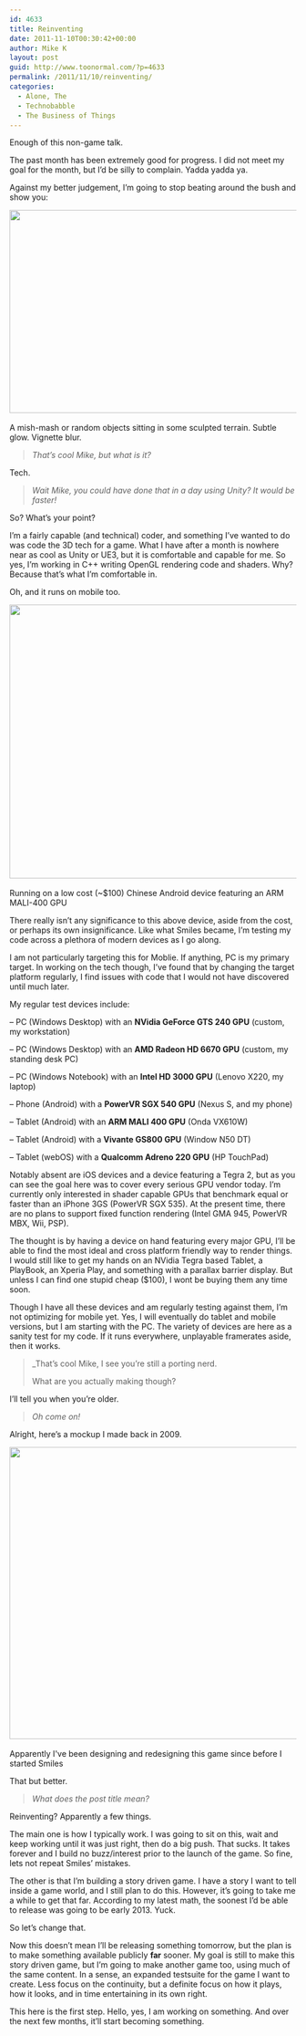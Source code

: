 ```yaml
---
id: 4633
title: Reinventing
date: 2011-11-10T00:30:42+00:00
author: Mike K
layout: post
guid: http://www.toonormal.com/?p=4633
permalink: /2011/11/10/reinventing/
categories:
  - Alone, The
  - Technobabble
  - The Business of Things
---
```

Enough of this non-game talk.

The past month has been extremely good for progress. I did not meet my goal for the month, but I&#8217;d be silly to complain. Yadda yadda ya.

Against my better judgement, I&#8217;m going to stop beating around the bush and show you:

<div id="attachment_4634" style="max-width: 650px" class="wp-caption aligncenter">
  <a href="/wp-content/uploads/2011/11/Tease01.png"><img src="/wp-content/uploads/2011/11/Tease01-640x356.png" alt="" title="Tease01" width="640" height="356" class="size-large wp-image-4634" srcset="/wp-content/uploads/2011/11/Tease01-640x356.png 640w, /wp-content/uploads/2011/11/Tease01-450x250.png 450w, /wp-content/uploads/2011/11/Tease01.png 1051w" sizes="(max-width: 640px) 100vw, 640px" /></a>
  
  <p class="wp-caption-text">
    A mish-mash or random objects sitting in some sculpted terrain. Subtle glow. Vignette blur.
  </p>
</div>

> _That&#8217;s cool Mike, but what is it?_

Tech.

> _Wait Mike, you could have done that in a day using Unity? It would be faster!_

So? What&#8217;s your point?

I&#8217;m a fairly capable (and technical) coder, and something I&#8217;ve wanted to do was code the 3D tech for a game. What I have after a month is nowhere near as cool as Unity or UE3, but it is comfortable and capable for me. So yes, I&#8217;m working in C++ writing OpenGL rendering code and shaders. Why? Because that&#8217;s what I&#8217;m comfortable in.

Oh, and it runs on mobile too.

<div id="attachment_4643" style="max-width: 650px" class="wp-caption aligncenter">
  <a href="/wp-content/uploads/2011/11/Tease02.jpg"><img src="/wp-content/uploads/2011/11/Tease02-640x480.jpg" alt="" title="Tease02" width="640" height="480" class="size-large wp-image-4643" srcset="/wp-content/uploads/2011/11/Tease02-640x480.jpg 640w, /wp-content/uploads/2011/11/Tease02-450x337.jpg 450w, /wp-content/uploads/2011/11/Tease02.jpg 1204w" sizes="(max-width: 640px) 100vw, 640px" /></a>
  
  <p class="wp-caption-text">
    Running on a low cost (~$100) Chinese Android device featuring an ARM MALI-400 GPU
  </p>
</div>

There really isn&#8217;t any significance to this above device, aside from the cost, or perhaps its own insignificance. Like what Smiles became, I&#8217;m testing my code across a plethora of modern devices as I go along.

I am not particularly targeting this for Moblie. If anything, PC is my primary target. In working on the tech though, I&#8217;ve found that by changing the target platform regularly, I find issues with code that I would not have discovered until much later.

My regular test devices include:
  
&#8211; PC (Windows Desktop) with an **NVidia GeForce GTS 240 GPU** (custom, my workstation)
  
&#8211; PC (Windows Desktop) with an **AMD Radeon HD 6670 GPU** (custom, my standing desk PC)
  
&#8211; PC (Windows Notebook) with an **Intel HD 3000 GPU** (Lenovo X220, my laptop)
  
&#8211; Phone (Android) with a **PowerVR SGX 540 GPU** (Nexus S, and my phone)
  
&#8211; Tablet (Android) with an **ARM MALI 400 GPU** (Onda VX610W)
  
&#8211; Tablet (Android) with a **Vivante GS800 GPU** (Window N50 DT)
  
&#8211; Tablet (webOS) with a **Qualcomm Adreno 220 GPU** (HP TouchPad)

Notably absent are iOS devices and a device featuring a Tegra 2, but as you can see the goal here was to cover every serious GPU vendor today. I&#8217;m currently only interested in shader capable GPUs that benchmark equal or faster than an iPhone 3GS (PowerVR SGX 535). At the present time, there are no plans to support fixed function rendering (Intel GMA 945, PowerVR MBX, Wii, PSP).

The thought is by having a device on hand featuring every major GPU, I&#8217;ll be able to find the most ideal and cross platform friendly way to render things. I would still like to get my hands on an NVidia Tegra based Tablet, a PlayBook, an Xperia Play, and something with a parallax barrier display. But unless I can find one stupid cheap ($100), I wont be buying them any time soon.

Though I have all these devices and am regularly testing against them, I&#8217;m not optimizing for mobile yet. Yes, I will eventually do tablet and mobile versions, but I am starting with the PC. The variety of devices are here as a sanity test for my code. If it runs everywhere, unplayable framerates aside, then it works.

> _That&#8217;s cool Mike, I see you&#8217;re still a porting nerd. </p> 
> 
> What are you actually making though?</em></blockquote> 
> 
> I&#8217;ll tell you when you&#8217;re older.
> 
> > _Oh come on!_
> 
> Alright, here&#8217;s a mockup I made back in 2009.
> 
> <div id="attachment_4665" style="max-width: 650px" class="wp-caption aligncenter">
>   <a href="/wp-content/uploads/2011/11/Mockup18.jpg"><img src="/wp-content/uploads/2011/11/Mockup18-640x512.jpg" alt="" title="Mockup18" width="640" height="512" class="size-large wp-image-4665" srcset="/wp-content/uploads/2011/11/Mockup18-640x512.jpg 640w, /wp-content/uploads/2011/11/Mockup18-450x360.jpg 450w, /wp-content/uploads/2011/11/Mockup18.jpg 720w" sizes="(max-width: 640px) 100vw, 640px" /></a>
>   
>   <p class="wp-caption-text">
>     Apparently I've been designing and redesigning this game since before I started Smiles
>   </p>
> </div>
> 
> That but better.
> 
> > _What does the post title mean?_
> 
> Reinventing? Apparently a few things.
> 
> The main one is how I typically work. I was going to sit on this, wait and keep working until it was just right, then do a big push. That sucks. It takes forever and I build no buzz/interest prior to the launch of the game. So fine, lets not repeat Smiles&#8217; mistakes.
> 
> The other is that I&#8217;m building a story driven game. I have a story I want to tell inside a game world, and I still plan to do this. However, it&#8217;s going to take me a while to get that far. According to my latest math, the soonest I&#8217;d be able to release was going to be early 2013. Yuck.
> 
> So let&#8217;s change that.
> 
> Now this doesn&#8217;t mean I&#8217;ll be releasing something tomorrow, but the plan is to make something available publicly **far** sooner. My goal is still to make this story driven game, but I&#8217;m going to make another game too, using much of the same content. In a sense, an expanded testsuite for the game I want to create. Less focus on the continuity, but a definite focus on how it plays, how it looks, and in time entertaining in its own right.
> 
> This here is the first step. Hello, yes, I am working on something. And over the next few months, it&#8217;ll start becoming something.